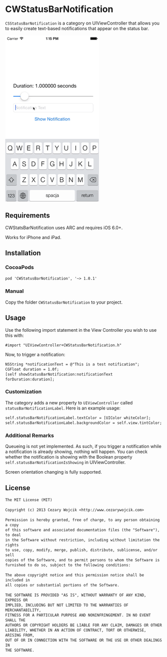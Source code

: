 # CWStatusBarNotification

`CSStatusBarNotification` is a category on UIViewController that allows you to easily create text-based notifications that appear on the status bar.

![screenshot](demo.gif)

## Requirements

CWStatsBarNotification uses ARC and requires iOS 6.0+.

Works for iPhone and iPad.

## Installation

### CocoaPods

`pod 'CWStatusBarNotification', '~> 1.0.1'`

### Manual

Copy the folder `CWStatusBarNotification` to your project.

## Usage

Use the following import statement in the View Controller you wish to use this with:

    #import "UIViewController+CWStatusBarNotification.h"

Now, to trigger a notification:

    NSString *notificationText = @"This is a test notification";
    CGFloat duration = 1.0f;
    [self showStatusBarNotification:notificationText forDuration:duration];

### Customization

The category adds a new property to `UIViewController` called `statusBarNotificationLabel`. Here is an example usage:

    self.statusBarNotificationLabel.textColor = [UIColor whiteColor];
    self.statusBarNotificationLabel.backgroundColor = self.view.tintColor;

### Additional Remarks

Queueing is not yet implemented. As such, if you trigger a notification while a notification is already showing, nothing will happen. You can check whether the notification is showing with the Boolean property `self.statusBarNotificationIsShowing` in UIViewController.

Screen orientation changing is fully supported.

## License

    The MIT License (MIT)

    Copyright (c) 2013 Cezary Wojcik <http://www.cezarywojcik.com>

    Permission is hereby granted, free of charge, to any person obtaining a copy
    of this software and associated documentation files (the "Software"), to deal
    in the Software without restriction, including without limitation the rights
    to use, copy, modify, merge, publish, distribute, sublicense, and/or sell
    copies of the Software, and to permit persons to whom the Software is
    furnished to do so, subject to the following conditions:

    The above copyright notice and this permission notice shall be included in
    all copies or substantial portions of the Software.

    THE SOFTWARE IS PROVIDED "AS IS", WITHOUT WARRANTY OF ANY KIND, EXPRESS OR
    IMPLIED, INCLUDING BUT NOT LIMITED TO THE WARRANTIES OF MERCHANTABILITY,
    FITNESS FOR A PARTICULAR PURPOSE AND NONINFRINGEMENT. IN NO EVENT SHALL THE
    AUTHORS OR COPYRIGHT HOLDERS BE LIABLE FOR ANY CLAIM, DAMAGES OR OTHER
    LIABILITY, WHETHER IN AN ACTION OF CONTRACT, TORT OR OTHERWISE, ARISING FROM,
    OUT OF OR IN CONNECTION WITH THE SOFTWARE OR THE USE OR OTHER DEALINGS IN
    THE SOFTWARE.

